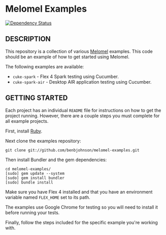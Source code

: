 Melomel Examples
=============================================

[![Dependency Status](https://gemnasium.com/benbjohnson/melomel-examples.png)](https://gemnasium.com/benbjohnson/melomel-examples)

## DESCRIPTION

This repository is a collection of various
[Melomel](http://github.com/benbjohnson/melomel) examples. This code should be
an example of how to get started using Melomel.

The following examples are available:

* `cuke-spark` - Flex 4 Spark testing using Cucumber.
* `cuke-spark-air` - Desktop AIR application testing using Cucumber.


## GETTING STARTED

Each project has an individual `README` file for instructions on how to get the
project running. However, there are a couple steps you must complete for all
example projects.

First, install [Ruby](http://www.ruby-lang.org).

Next clone the examples repository:

	git clone git://github.com/benbjohnson/melomel-examples.git
	
Then install Bundler and the gem dependencies:

	cd melomel-examples/
	[sudo] gem update --system
	[sudo] gem install bundler
	[sudo] bundle install

Make sure you have Flex 4 installed and that you have an environment variable
named `FLEX_HOME` set to its path.

The examples use Google Chrome for testing so you will need to install it before
running your tests.

Finally, follow the steps included for the specific example you're working with.
